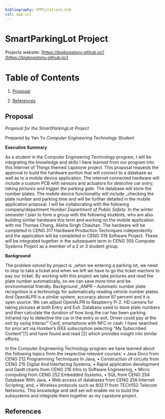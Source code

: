 ```yaml
---
bibliography: SPPCitations.bib
csl: apa.csl
---
```



SmartParkingLot Project
======================================

Projects website: [https://bigbosstony.github.io/](https://bigbosstony.github.io/)

Table of Contents
==================

1.  [Proposal](#proposal)

2.  [References](#references)

Proposal
--------

*Proposal for the SmartParkingLot Project*

Prepared by Yan Yu
*Computer Engineering Technology Student* 

**Executive Summary**

As a student in the Computer Engineering Technology program, I will be integrating the knowledge and skills I have learned from our program into this Internet of Things themed capstone project. This proposal requests the approval to build the hardware portion that will connect to a database as well as to a mobile device application. The internet connected hardware will include a custom PCB with sensors and actuators for _detective car entry, taking pictures and trigger the parking gate_. The database will store the number plates. The mobile device functionality will include _checking the plate number and parking time and will be further detailed in the mobile application proposal. I will be collaborating with the following company/department _Humber Department of Public Safety_. In the winter semester I plan to form a group with the following students, who are also building similar hardware this term and working on the mobile application with me Thomas Chang, Alisha Singh Chauhan. The hardware will be completed in CENG 317 Hardware Production Techniques independently and the application will be completed in CENG 319 Software Project. These will be integrated together in the subsequent term in CENG 355 Computer Systems Project as a member of a 2 or 3 student group.

**Background**

The problem solved by project is _when we entering a parking lot, we need to stop to take a ticket and when we left we have to go the ticket machine to pay our ticket. By working with this project we take pictures and read the plate number automatically, so we can save more time and be environmental friendly. Background _ANPR – Automatic number plate recognition is a technology for automatically reading vehicle number plates. And OpenALPR is a similar system, accuracy above 97 percent and it is open source. We can adjust OpenALPR to Raspberry Pi 2. HD camera for taking pictures at both Entry and Exit. Database used to store plate numbers and then calculate the duration of how long the car has been parking. Infrared ray to detective the car in the entry or exit. Driver could pay at the exit by using Interac™ Card, smartphone with NFC or cash. 
I have searched for prior art via Humber’s IEEE subscription selecting “My Subscribed Content”[1] and have found and read [2] which provides insight into similar efforts.




In the Computer Engineering Technology program we have learned about the following topics from the respective relevant courses:
•	Java Docs from CENG 212 Programming Techniques In Java,
•	Construction of circuits from CENG 215 Digital And Interfacing Systems,
•	Rapid application development and Gantt charts from CENG 216 Intro to Software Engineering,
•	Micro computing from CENG 252 Embedded Systems,
•	SQL from CENG 254 Database With Java,
•	Web access of databases from CENG 256 Internet Scripting; and,
•	Wireless protocols such as 802.11 from TECH152 Telecom Networks.
This knowledge and skill set will enable me to build the subsystems and integrate them together as my capstone project.


References
----------

